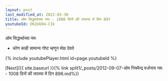 ```yaml
---
layout: post
last_modified_at: 2021-03-30
title: ओम सिद्धार्थाच्या नमः - 1008 दिनों की तपस्या में दिन 897
youtubeId: OK2UG94-CIk
---
```

 
 
 ओम सिद्धार्थाच्या नमः  
 
 -  कोण काही सामान्य गोष्ट म्हणून मोक्ष ठेवते 
 
  
 
  
 
 
 
 
 
 


{% include youtubePlayer.html id=page.youtubeId %}
 
[Next]({{ site.baseurl }}{% link  split1/_posts/2012-09-07-ओम नियमेन्द्र वर्धानाय नमः - 1008 दिनों की तपस्या में दिन 896.md%})
 
